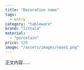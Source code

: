 ```yaml
---
title: "Decoration name"
tags:
  - entry
category: "tableware"
brand: "Iittala"
material:
  - "porcelain"
price: 129
image: "/assets/images/vase1.png"
---
```

正文内容……
